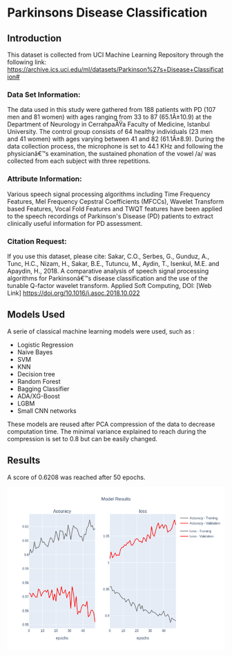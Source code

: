 # Parkinsons Disease Classification


## Introduction

This dataset is collected from UCI Machine Learning Repository through the following link: https://archive.ics.uci.edu/ml/datasets/Parkinson%27s+Disease+Classification#

### Data Set Information:

The data used in this study were gathered from 188 patients with PD (107 men and 81 women) with ages ranging from 33 to 87 (65.1Â±10.9) at the Department of Neurology in CerrahpaÅŸa Faculty of Medicine, Istanbul University. The control group consists of 64 healthy individuals (23 men and 41 women) with ages varying between 41 and 82 (61.1Â±8.9). During the data collection process, the microphone is set to 44.1 KHz and following the physicianâ€™s examination, the sustained phonation of the vowel /a/ was collected from each subject with three repetitions.

### Attribute Information:

Various speech signal processing algorithms including Time Frequency Features, Mel Frequency Cepstral Coefficients (MFCCs), Wavelet Transform based Features, Vocal Fold Features and TWQT features have been applied to the speech recordings of Parkinson's Disease (PD) patients to extract clinically useful information for PD assessment.

### Citation Request:

If you use this dataset, please cite: Sakar, C.O., Serbes, G., Gunduz, A., Tunc, H.C., Nizam, H., Sakar, B.E., Tutuncu, M., Aydin, T., Isenkul, M.E. and Apaydin, H., 2018. A comparative analysis of speech signal processing algorithms for Parkinsonâ€™s disease classification and the use of the tunable Q-factor wavelet transform. Applied Soft Computing, DOI: [Web Link] https://doi.org/10.1016/j.asoc.2018.10.022


## Models Used

A serie of classical machine learning models were used, such as : 

* Logistic Regression 
* Naive Bayes
* SVM 
* KNN
* Decision tree
* Random Forest
* Bagging Classifier
* ADA/XG-Boost
* LGBM
* Small CNN networks

These models are reused after PCA compression of the data to decrease computation time. The minimal variance explained to reach during the compression is set to 0.8 but can be easily changed. 

## Results

A score of 0.6208 was reached after 50 epochs. 

<img src="https://github.com/sebgra/Arrythmia_Classification/blob/main/ECG_Classification_Results.png"
     alt="Markdown Monster icon"
     style="float: left; margin-right: 10px;" />



